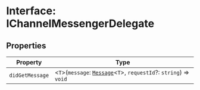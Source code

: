 # Interface: IChannelMessengerDelegate

## Properties

| Property | Type |
| ------ | ------ |
| `didGetMessage` | <`T`\>(`message`: [`Message`](../../Message.types/type-aliases/message.md)<`T`\>, `requestId`?: `string`) => `void` |
